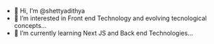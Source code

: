 - 👋 Hi, I’m @shettyadithya
- 👀 I’m interested in Front end Technology and evolving tecnological concepts...
- 🌱 I’m currently learning Next JS and Back end Technologies...

<!---
shettyadithya/shettyadithya is a ✨ special ✨ repository because its `README.md` (this file) appears on your GitHub profile.
You can click the Preview link to take a look at your changes.
--->
